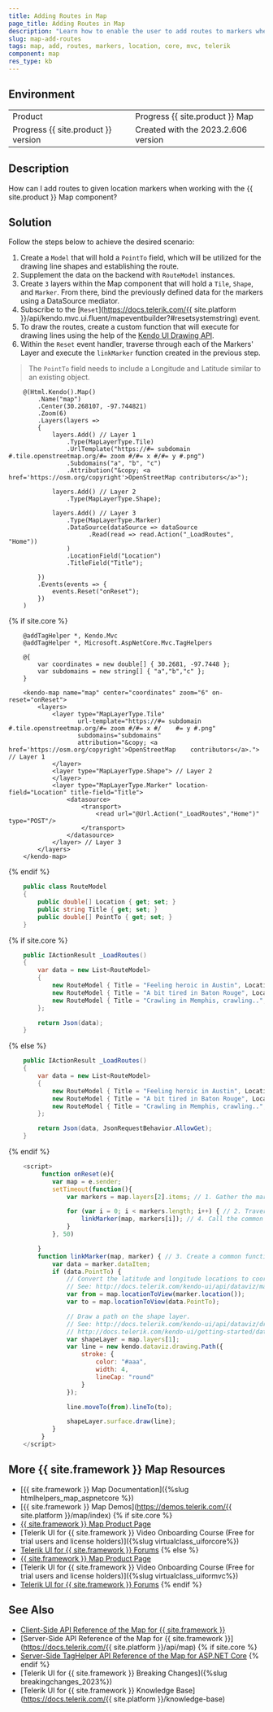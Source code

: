 ```yaml
---
title: Adding Routes in Map
page_title: Adding Routes in Map
description: "Learn how to enable the user to add routes to markers when working with the Telerik UI for {{ site.framework }} Map component."
slug: map-add-routes
tags: map, add, routes, markers, location, core, mvc, telerik
component: map
res_type: kb
---
```


## Environment
<table>
 <tr>
  <td>Product</td>
  <td>Progress {{ site.product }} Map</td>
 </tr>
 <tr>
  <td>Progress {{ site.product }} version</td>
  <td>Created with the 2023.2.606 version</td>
 </tr>
</table>


## Description

How can I add routes to given location markers when working with the {{ site.product }} Map component?

## Solution

Follow the steps below to achieve the desired scenario:

1. Create a `Model` that will hold a `PointTo` field, which will be utilized for the drawing line shapes and establishing the route.
1. Supplement the data on the backend with `RouteModel` instances.
1. Create `3` layers within the Map component that will hold a `Tile`, `Shape`, and `Marker`. From there, bind the previously defined data for the markers using a DataSource mediator.
1. Subscribe to the [`Reset`](https://docs.telerik.com/{{ site.platform }}/api/kendo.mvc.ui.fluent/mapeventbuilder?#resetsystemstring) event.
1. To draw the routes, create a custom function that will execute for drawing lines using the help of the [Kendo UI Drawing API](https://docs.telerik.com/kendo-ui/framework/drawing/overview).
1. Within the `Reset` event handler, traverse through each of the Markers' Layer and execute the `linkMarker` function created in the previous step.

> The `PointTo` field needs to include a Longitude and Latitude similar to an existing object.

```Index.cshtml
    @(Html.Kendo().Map()
        .Name("map")
        .Center(30.268107, -97.744821)
        .Zoom(6)
        .Layers(layers =>
        {
            layers.Add() // Layer 1
                .Type(MapLayerType.Tile)
                .UrlTemplate("https://#= subdomain #.tile.openstreetmap.org/#= zoom #/#= x #/#= y #.png")
                .Subdomains("a", "b", "c")
                .Attribution("&copy; <a href='https://osm.org/copyright'>OpenStreetMap contributors</a>");

            layers.Add() // Layer 2
                .Type(MapLayerType.Shape);

            layers.Add() // Layer 3
                .Type(MapLayerType.Marker)
                .DataSource(dataSource => dataSource
                      .Read(read => read.Action("_LoadRoutes", "Home"))
                )
                .LocationField("Location")
                .TitleField("Title");

        })
        .Events(events => {
            events.Reset("onReset");
        })
    )
```
{% if site.core %}
```TagHelper
    @addTagHelper *, Kendo.Mvc
    @addTagHelper *, Microsoft.AspNetCore.Mvc.TagHelpers

    @{
        var coordinates = new double[] { 30.2681, -97.7448 };
        var subdomains = new string[] { "a","b","c" };
    }

    <kendo-map name="map" center="coordinates" zoom="6" on-reset="onReset">
        <layers>
            <layer type="MapLayerType.Tile" 
                   url-template="https://#= subdomain #.tile.openstreetmap.org/#= zoom #/#= x #/    #= y #.png"
                   subdomains="subdomains"
                   attribution="&copy; <a href='https://osm.org/copyright'>OpenStreetMap    contributors</a>."> // Layer 1
            </layer>
            <layer type="MapLayerType.Shape"> // Layer 2
            </layer>
            <layer type="MapLayerType.Marker" location-field="Location" title-field="Title">
                <datasource>
                    <transport>
                        <read url="@Url.Action("_LoadRoutes","Home")" type="POST"/>
                    </transport>
                </datasource>
            </layer> // Layer 3
        </layers>
    </kendo-map>
```
{% endif %}
```Model.cs
    public class RouteModel
    {
        public double[] Location { get; set; }
        public string Title { get; set; }
        public double[] PointTo { get; set; }
    }
```
{% if site.core %}
```Controller.cs
    public IActionResult _LoadRoutes()
    {
        var data = new List<RouteModel>
        {
            new RouteModel { Title = "Feeling heroic in Austin", Location = new double[] { 30.268107, -97.744821 }, PointTo = new double[] { 30.4515, -91.1871 } },
            new RouteModel { Title = "A bit tired in Baton Rouge", Location = new double[] { 30.4515, -91.1871 }, PointTo = new double[] { 35.1495, -90.0490 } },
            new RouteModel { Title = "Crawling in Memphis, crawling..", Location = new double[] { 35.1495, -90.0490 } }
        };

        return Json(data);
    }
```
{% else %}
```Controller.cs
    public IActionResult _LoadRoutes()
    {
        var data = new List<RouteModel>
        {
            new RouteModel { Title = "Feeling heroic in Austin", Location = new double[] { 30.268107, -97.744821 }, PointTo = new double[] { 30.4515, -91.1871 } },
            new RouteModel { Title = "A bit tired in Baton Rouge", Location = new double[] { 30.4515, -91.1871 }, PointTo = new double[] { 35.1495, -90.0490 } },
            new RouteModel { Title = "Crawling in Memphis, crawling..", Location = new double[] { 35.1495, -90.0490 } }
        };

        return Json(data, JsonRequestBehavior.AllowGet);
    }
```
{% endif %}

```Script.js
    <script>
         function onReset(e){
            var map = e.sender;
            setTimeout(function(){
                var markers = map.layers[2].items; // 1. Gather the marker item object references.

                for (var i = 0; i < markers.length; i++) { // 2. Traverse through each of the markers.
                    linkMarker(map, markers[i]); // 4. Call the common function.
                }
            }, 50)

        }
        function linkMarker(map, marker) { // 3. Create a common function for creating the marker item.
            var data = marker.dataItem;
            if (data.PointTo) {
                // Convert the latitude and longitude locations to coordinates on the screen.
                // See: http://docs.telerik.com/kendo-ui/api/dataviz/map#methods-eventToView
                var from = map.locationToView(marker.location());
                var to = map.locationToView(data.PointTo);

                // Draw a path on the shape layer.
                // See: http://docs.telerik.com/kendo-ui/api/dataviz/drawing/path
                // http://docs.telerik.com/kendo-ui/getting-started/dataviz/drawing/basic-shapes
                var shapeLayer = map.layers[1];
                var line = new kendo.dataviz.drawing.Path({
                    stroke: {
                        color: "#aaa",
                        width: 4,
                        lineCap: "round"
                    }
                });

                line.moveTo(from).lineTo(to);

                shapeLayer.surface.draw(line);
            }
         }
    </script>
```

## More {{ site.framework }} Map Resources
* [{{ site.framework }} Map Documentation]({%slug htmlhelpers_map_aspnetcore %})
* [{{ site.framework }} Map Demos](https://demos.telerik.com/{{ site.platform }}/map/index)
{% if site.core %}
* [{{ site.framework }} Map Product Page](https://www.telerik.com/aspnet-core-ui/map)
* [Telerik UI for {{ site.framework }} Video Onboarding Course (Free for trial users and license holders)]({%slug virtualclass_uiforcore%})
* [Telerik UI for {{ site.framework }} Forums](https://www.telerik.com/forums/aspnet-core-ui)
{% else %}
* [{{ site.framework }} Map Product Page](https://www.telerik.com/aspnet-mvc/map)
* [Telerik UI for {{ site.framework }} Video Onboarding Course (Free for trial users and license holders)]({%slug virtualclass_uiformvc%})
* [Telerik UI for {{ site.framework }} Forums](https://www.telerik.com/forums/aspnet-mvc)
{% endif %}

## See Also

* [Client-Side API Reference of the Map for {{ site.framework }}](https://docs.telerik.com/kendo-ui/api/javascript/dataviz/map)
* [Server-Side API Reference of the Map for {{ site.framework }}](https://docs.telerik.com/{{ site.platform }}/api/map)
{% if site.core %}
* [Server-Side TagHelper API Reference of the Map for ASP.NET Core](https://docs.telerik.com/aspnet-core/api/taghelpers/map)
{% endif %}
* [Telerik UI for {{ site.framework }} Breaking Changes]({%slug breakingchanges_2023%})
* [Telerik UI for {{ site.framework }} Knowledge Base](https://docs.telerik.com/{{ site.platform }}/knowledge-base)


